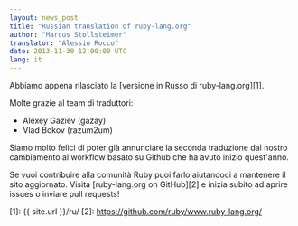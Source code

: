 ```yaml
---
layout: news_post
title: "Russian translation of ruby-lang.org"
author: "Marcus Stollsteimer"
translator: "Alessio Rocco"
date: 2013-11-30 12:00:00 UTC
lang: it
---
```


Abbiamo appena rilasciato la [versione in Russo di ruby-lang.org][1].

Molte grazie al team di traduttori:

 * Alexey Gaziev (gazay)
 * Vlad Bokov (razum2um)

Siamo molto felici di poter già annunciare la seconda traduzione dal nostro 
cambiamento al workflow basato su Github che ha avuto inizio quest'anno.

Se vuoi contribuire alla comunità Ruby puoi farlo 
aiutandoci a mantenere il sito aggiornato.
Visita [ruby-lang.org on GitHub][2] e inizia subito
ad aprire issues o inviare pull requests!



[1]: {{ site.url }}/ru/
[2]: https://github.com/ruby/www.ruby-lang.org/
